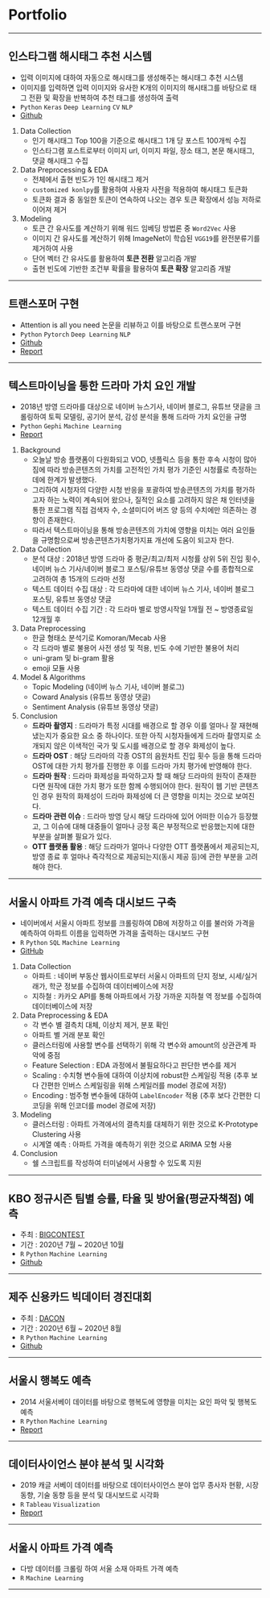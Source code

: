 # Portfolio

* * * * *

## 인스타그램 해시태그 추천 시스템 
- 입력 이미지에 대하여 자동으로 해시태그를 생성해주는 해시태그 추천 시스템
- 이미지를 입력하면 입력 이미지와 유사한 K개의 이미지의 해시태그를 바탕으로 태그 전환 및 확장을 반복하여 추천 태그를 생성하여 출력
- `Python` `Keras` `Deep Learning` `CV` `NLP`
- [Github](https://github.com/cheris8/Instagram-hashtag-generator)
1. Data Collection
    - 인기 해시태그 Top 100을 기준으로 해시태그 1개 당 포스트 100개씩 수집
    - 인스타그램 포스트로부터 이미지 url, 이미지 파일, 장소 태그, 본문 해시태그, 댓글 해시태그 수집
2. Data Preprocessing & EDA
    - 전체에서 출현 빈도가 1인 해시태그 제거
    - `customized konlpy`를 활용하여 사용자 사전을 적용하여 해시태그 토큰화
    - 토큰화 결과 중 동일한 토큰이 연속하여 나오는 경우 토큰 확장에서 성능 저하로 이어져 제거
3. Modeling
    - 토큰 간 유사도를 계산하기 위해 워드 임베딩 방법론 중 `Word2Vec` 사용
    - 이미지 간 유사도를 계산하기 위해 ImageNet이 학습된 `VGG19`를 완전분류기를 제거하여 사용
    - 단어 벡터 간 유사도를 활용하여 **토큰 전환** 알고리즘 개발
    - 출현 빈도에 기반한 조건부 확률을 활용하여 **토큰 확장** 알고리즘 개발

* * * * *

## 트랜스포머 구현
- Attention is all you need 논문을 리뷰하고 이를 바탕으로 트랜스포머 구현
- `Python` `Pytorch` `Deep Learning` `NLP`
- [Github](https://github.com/cheris8/ESC_NLP_FINAL)
- [Report](https://github.com/cheris8/ESC-20FALL/blob/master/파이널과제/NLP_6조/docs/ESC_FINAL_6조.pdf)

* * * * *

## 텍스트마이닝을 통한 드라마 가치 요인 개발
- 2018년 방영 드라마를 대상으로 네이버 뉴스기사, 네이버 블로그, 유튜브 댓글을 크롤링하여 토픽 모델링, 공기어 분석, 감성 분석을 통해 드라마 가치 요인을 규명
- `Python` `Gephi` `Machine Learning`
- [Report](https://cheris8.github.io/text%20mining/TM-Project-Drama/)
1. Background
    - 오늘날 방송 플랫폼이 다원화되고 VOD, 넷플릭스 등을 통한 후속 시청이 많아짐에 따라 방송콘텐츠의 가치를 고전적인 가치 평가 기준인 시청률로 측정하는 데에 한계가 발생했다.
    - 그리하여 시청자의 다양한 시청 반응을 포괄하여 방송콘텐츠의 가치를 평가하고자 하는 노력이 계속되어 왔으나, 질적인 요소를 고려하지 않은 채 인터넷을 통한 프로그램 직접 검색자 수, 소셜미디어 버즈 양 등의 수치에만 의존하는 경향이 존재한다.
    - 따라서 텍스트마이닝을 통해 방송콘텐츠의 가치에 영향을 미치는 여러 요인들을 규명함으로써 방송콘텐츠가치평가지표 개선에 도움이 되고자 한다.
2. Data Collection
    - 분석 대상 : 2018년 방영 드라마 중 평균/최고/최저 시청률 상위 5위 진입 횟수, 네이버 뉴스 기사/네이버 블로그 포스팅/유튜브 동영상 댓글 수를 종합적으로 고려하여 총 15개의 드라마 선정
    - 텍스트 데이터 수집 대상 : 각 드라마에 대한 네이버 뉴스 기사, 네이버 블로그 포스팅, 유튜브 동영상 댓글
    - 텍스트 데이터 수집 기간 : 각 드라마 별로 방영시작일 1개월 전 ~ 방영종료일 12개월 후
3. Data Preprocessing
    - 한글 형태소 분석기로 Komoran/Mecab 사용
    - 각 드라마 별로 불용어 사전 생성 및 적용, 빈도 수에 기반한 불용어 처리
    - uni-gram 및 bi-gram 활용
    - emoji 모듈 사용
4. Model & Algorithms
    - Topic Modeling (네이버 뉴스 기사, 네이버 블로그)
    - Coward Analysis (유튜브 동영상 댓글)
    - Sentiment Analysis (유튜브 동영상 댓글) 
5. Conclusion
    - **드라마 촬영지** : 드라마가 특정 시대를 배경으로 할 경우 이를 얼마나 잘 재현해 냈는지가 중요한 요소 중 하나이다. 또한 아직 시청자들에게 드라마 촬영지로 소개되지 않은 이색적인 국가 및 도시를 배경으로 할 경우 화제성이 높다.
    - **드라마 OST** : 해당 드라마의 각종 OST의 음원차트 진입  횟수 등을 통해 드라마 OST에 대한 가치 평가를 진행한 후 이를 드라마 가치 평가에 반영해야 한다.
    - **드라마 원작** : 드라마 화제성을 파악하고자 할 때 해당 드라마의 원작이 존재한다면 원작에 대한 가치 평가 또한 함께 수행되어야 한다. 원작이 웹 기반 콘텐츠인 경우 원작의 화제성이 드라마 화제성에 더 큰 영향을 미치는 것으로 보여진다.
    - **드라마 관련 이슈** : 드라마 방영 당시 해당 드라마에 있어 어떠한 이슈가 등장했고, 그 이슈에 대해 대중들이 얼마나 긍정 혹은 부정적으로 반응했는지에 대한 부분을 살펴볼 필요가 있다.
    - **OTT 플랫폼 활용** : 해당 드라마가 얼마나 다양한 OTT 플랫폼에서 제공되는지, 방영 종료 후 얼마나 즉각적으로 제공되는지(동시 제공 등)에 관한 부분을 고려해야 한다.

* * * * *

## 서울시 아파트 가격 예측 대시보드 구축
- 네이버에서 서울시 아파트 정보를 크롤링하여 DB에 저장하고 이를 불러와 가격을 예측하여 아파트 이름을 입력하면 가격을 출력하는 대시보드 구현
- `R` `Python` `SQL` `Machine Learning`
- [GitHub](https://github.com/cheris8/ProjectCasa)
1. Data Collection
    - 아파트 : 네이버 부동산 웹사이트로부터 서울시 아파트의 단지 정보, 시세/실거래가, 학군 정보를 수집하여 데이터베이스에 저장
    - 지하철 : 카카오 API를 통해 아파트에서 가장 가까운 지하철 역 정보를 수집하여 데이터베이스에 저장
2. Data Preprocessing & EDA
    - 각 변수 별 결측치 대체, 이상치 제거, 분포 확인
    - 아파트 별 거래 분포 확인
    - 클러스터링에 사용할 변수를 선택하기 위해 각 변수와 amount의 상관관계 파악에 중점
    - Feature Selection : EDA 과정에서 불필요하다고 판단한 변수를 제거
    - Scaling : 수치형 변수들에 대하여 이상치에 robust한 스케일링 적용 (추후 보다 간편한 인버스 스케일링을 위해 스케일러를 model 경로에 저장)
    - Encoding : 범주형 변수들에 대하여 `LabelEncoder` 적용 (추후 보다 간편한 디코딩을 위해 인코더를 model 경로에 저장)
3. Modeling
    - 클러스터링 : 아파트 가격에서의 결측치를 대체하기 위한 것으로 K-Prototype Clustering 사용
    - 시계열 예측 : 아파트 가격을 예측하기 위한 것으로 ARIMA 모형 사용
5. Conclusion
    - 쉘 스크립트를 작성하여 터미널에서 사용할 수 있도록 지원

* * * * *

## KBO 정규시즌 팀별 승률, 타율 및 방어율(평균자책점) 예측 
- 주최 : [BIGCONTEST](https://www.bigcontest.or.kr)
- 기간 : 2020년 7월 ~ 2020년 10월
- `R` `Python` `Machine Learning`
- [Github](https://github.com/cheris8/Baseball_ChilliShrimp)

* * * * *

## 제주 신용카드 빅데이터 경진대회
- 주최 : [DACON](https://dacon.io)
- 기간 : 2020년 6월 ~ 2020년 8월
- `R` `Python` `Machine Learning` 
- [Github](https://github.com/cheris8/2020_jeju_creditcard)

* * * * *

## 서울시 행복도 예측
- 2014 서울서베이 데이터를 바탕으로 행복도에 영향을 미치는 요인 파악 및 행복도 예측
- `R` `Python` `Machine Learning`
- [Report](https://github.com/cheris8/ESC-20SPRING/blob/master/파이널%20프로젝트/3조/20-1%20ESC%20파이널%20최종발표%20자료%203조.pdf)

* * * * *

## 데이터사이언스 분야 분석 및 시각화
- 2019 캐글 서베이 데이터를 바탕으로 데이터사이언스 분야 업무 종사자 현황, 시장 동향, 기술 동향 등을 분석 및 대시보드로 시각화
- `R` `Tableau` `Visualization`
- [Report]()

* * * * *

## 서울시 아파트 가격 예측
- 다방 데이터를 크롤링 하여 서울 소재 아파트 가격 예측
- `R` `Machine Learning`

* * * * *

<!--
## 국회 네트워크 분석 : 제 20대 국회의원들을 바탕으로

## 국회의 성실성 및 영향력 평가

## 비애
-->
